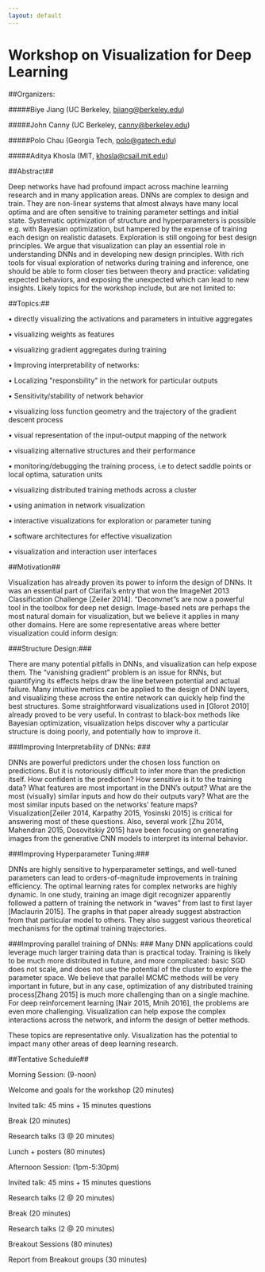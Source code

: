 ```yaml
---
layout: default
---
```


# Workshop on Visualization for Deep Learning

##Organizers:

#####Biye Jiang (UC Berkeley, bjiang@berkeley.edu)
	
#####John Canny (UC Berkeley, canny@berkeley.edu)

#####Polo Chau (Georgia Tech, polo@gatech.edu)

#####Aditya Khosla (MIT, khosla@csail.mit.edu)

##Abstract##

Deep networks have had profound impact across machine learning research and in many application areas. DNNs are complex to design and train. They are non-linear systems that almost always have many local optima and are often sensitive to training parameter settings and initial state. Systematic optimization of structure and hyperparameters is possible e.g. with Bayesian optimization, but hampered by the expense of training each design on realistic datasets. Exploration is still ongoing for best design principles. We argue that visualization can play an essential role in understanding DNNs and in developing new design principles. With rich tools for visual exploration of networks during training and inference, one should be able to form closer ties between theory and practice: validating expected behaviors, and exposing the unexpected which can lead to new insights. Likely topics for the workshop include, but are not limited to:

##Topics:##

•	directly visualizing the activations and parameters in intuitive aggregates

•	visualizing weights as features

•	visualizing gradient aggregates during training

•	Improving interpretability of networks:

•	Localizing "responsbility" in the network for particular outputs

•	Sensitivity/stability of network behavior

•	visualizing loss function geometry and the trajectory of the gradient descent process

•	visual representation of the input-output mapping of the network

•	visualizing alternative structures and their performance

•	monitoring/debugging the training process, i.e to detect saddle points or local optima, saturation units

•	visualizing distributed training methods across a cluster

•	using animation in network visualization

•	interactive visualizations for exploration or parameter tuning

•	software architectures for effective visualization

•	visualization and interaction user interfaces



##Motivation##

Visualization has already proven its power to inform the design of DNNs. It was an essential part of Clarifai’s entry that won the ImageNet 2013 Classification Challenge [Zeiler 2014]. “Deconvnet”s are now a powerful tool in the toolbox for deep net design. Image-based nets are perhaps the most natural domain for visualization, but we believe it applies in many other domains. Here are some representative areas where better visualization could inform design:

###Structure Design:###
 
There are many potential pitfalls in DNNs, and visualization can help expose them. The “vanishing gradient” problem is an issue for RNNs, but quantifying its effects helps draw the line between potential and actual failure. Many intuitive metrics can be applied to the design of DNN layers, and visualizing these across the entire network can quickly help find the best structures. Some straightforward visualizations used in [Glorot 2010] already proved to be very useful. In contrast to black-box methods like Bayesian optimization, visualization helps discover why a particular structure is doing poorly, and potentially how to improve it. 

###Improving Interpretability of DNNs: ###

DNNs are powerful predictors under the chosen loss function on predictions. But it is notoriously difficult to infer more than the prediction itself. How confident is the prediction? How sensitive is it to the training data? What features are most important in the DNN’s output?  What are the most (visually) similar inputs and how do their outputs vary? What are the most similar inputs based on the networks’ feature maps? Visualization[Zeiler 2014, Karpathy 2015, Yosinski 2015] is critical for answering most of these questions. Also, several work [Zhu 2014, Mahendran 2015, Dosovitskiy 2015] have been focusing on generating images from the generative CNN models to interpret its internal behavior.
 
###Improving Hyperparameter Tuning:###

 DNNs are highly sensitive to hyperparameter settings, and well-tuned parameters can lead to orders-of-magnitude improvements in training efficiency. The optimal learning rates for complex networks are highly dynamic. In one study, training an image digit recognizer apparently followed a pattern of training the network in “waves” from last to first layer [Maclaurin 2015]. The graphs in that paper already suggest abstraction from that particular model to others. They also suggest various theoretical mechanisms for the optimal training trajectories. 

###Improving parallel training of DNNs: ###
Many DNN applications could leverage much larger training data than is practical today. Training is likely to be much more distributed in future, and more complicated: basic SGD does not scale, and does not use the potential of the cluster to explore the parameter space. We believe that parallel MCMC methods will be very important in future, but in any case, optimization of any distributed training process[Zhang 2015] is much more challenging than on a single machine. For deep reinforcement learning [Nair 2015, Mnih 2016], the problems are even more challenging. Visualization can help expose the complex interactions across the network, and inform the design of better methods. 

These topics are representative only. Visualization has the potential to impact many other areas of deep learning research. 



##Tentative Schedule##

Morning Session: (9-noon)

Welcome and goals for the workshop (20 minutes)

Invited talk: 45 mins + 15 minutes questions

Break (20 minutes)

Research talks (3 @ 20 minutes)

Lunch + posters (80 minutes)

Afternoon Session: (1pm-5:30pm)

Invited talk: 45 mins + 15 minutes questions

Research talks (2 @ 20 minutes)

Break (20 minutes)

Research talks (2 @ 20 minutes)

Breakout Sessions (80 minutes)

Report from Breakout groups (30 minutes)
